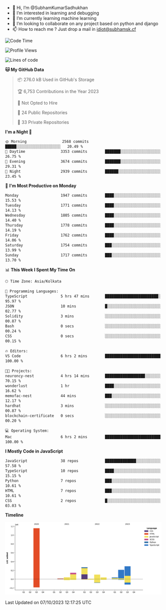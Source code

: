 - 👋 Hi, I’m @SubhamKumarSadhukhan
- 👀 I’m interested in learning and debugging
- 🌱 I’m currently learning machine learning
- 💞️ I’m looking to collaborate on any project based on python and django
- 📫 How to reach me ?
      Just drop a mail in idiot@subhamsk.cf

<!---
SubhamKumarSadhukhan/SubhamKumarSadhukhan is a ✨ special ✨ repository because its `README.md` (this file) appears on your GitHub profile.
You can click the Preview link to take a look at your changes.
--->


<!--START_SECTION:waka-->
![Code Time](http://img.shields.io/badge/Code%20Time-1%2C588%20hrs%2032%20mins-blue)

![Profile Views](http://img.shields.io/badge/Profile%20Views-21-blue)

![Lines of code](https://img.shields.io/badge/From%20Hello%20World%20I%27ve%20Written-2.3%20million%20lines%20of%20code-blue)

**🐱 My GitHub Data** 

> 📦 276.0 kB Used in GitHub's Storage 
 > 
> 🏆 6,753 Contributions in the Year 2023
 > 
> 🚫 Not Opted to Hire
 > 
> 📜 24 Public Repositories 
 > 
> 🔑 33 Private Repositories 
 > 
**I'm a Night 🦉** 

```text
🌞 Morning                2568 commits        █████░░░░░░░░░░░░░░░░░░░░   20.49 % 
🌆 Daytime                3353 commits        ███████░░░░░░░░░░░░░░░░░░   26.75 % 
🌃 Evening                3674 commits        ███████░░░░░░░░░░░░░░░░░░   29.31 % 
🌙 Night                  2939 commits        ██████░░░░░░░░░░░░░░░░░░░   23.45 % 
```
📅 **I'm Most Productive on Monday** 

```text
Monday                   1947 commits        ████░░░░░░░░░░░░░░░░░░░░░   15.53 % 
Tuesday                  1771 commits        ████░░░░░░░░░░░░░░░░░░░░░   14.13 % 
Wednesday                1805 commits        ████░░░░░░░░░░░░░░░░░░░░░   14.40 % 
Thursday                 1778 commits        ████░░░░░░░░░░░░░░░░░░░░░   14.19 % 
Friday                   1762 commits        ████░░░░░░░░░░░░░░░░░░░░░   14.06 % 
Saturday                 1754 commits        ███░░░░░░░░░░░░░░░░░░░░░░   13.99 % 
Sunday                   1717 commits        ███░░░░░░░░░░░░░░░░░░░░░░   13.70 % 
```


📊 **This Week I Spent My Time On** 

```text
🕑︎ Time Zone: Asia/Kolkata

💬 Programming Languages: 
TypeScript               5 hrs 47 mins       ████████████████████████░   95.97 % 
JSON                     10 mins             █░░░░░░░░░░░░░░░░░░░░░░░░   02.77 % 
Solidity                 3 mins              ░░░░░░░░░░░░░░░░░░░░░░░░░   00.87 % 
Bash                     0 secs              ░░░░░░░░░░░░░░░░░░░░░░░░░   00.24 % 
CSS                      0 secs              ░░░░░░░░░░░░░░░░░░░░░░░░░   00.15 % 

🔥 Editors: 
VS Code                  6 hrs 2 mins        █████████████████████████   100.00 % 

🐱‍💻 Projects: 
neuroncy-nest            4 hrs 14 mins       ██████████████████░░░░░░░   70.15 % 
wonderlust               1 hr                ████░░░░░░░░░░░░░░░░░░░░░   16.62 % 
memofac-nest             44 mins             ███░░░░░░░░░░░░░░░░░░░░░░   12.17 % 
hardhat                  3 mins              ░░░░░░░░░░░░░░░░░░░░░░░░░   00.87 % 
blockchain-certificate   0 secs              ░░░░░░░░░░░░░░░░░░░░░░░░░   00.20 % 

💻 Operating System: 
Mac                      6 hrs 2 mins        █████████████████████████   100.00 % 
```

**I Mostly Code in JavaScript** 

```text
JavaScript               38 repos            ██████████████░░░░░░░░░░░   57.58 % 
TypeScript               10 repos            ████░░░░░░░░░░░░░░░░░░░░░   15.15 % 
Python                   7 repos             ███░░░░░░░░░░░░░░░░░░░░░░   10.61 % 
HTML                     7 repos             ███░░░░░░░░░░░░░░░░░░░░░░   10.61 % 
CSS                      2 repos             █░░░░░░░░░░░░░░░░░░░░░░░░   03.03 % 
```



**Timeline**

![Lines of Code chart](https://raw.githubusercontent.com/SubhamKumarSadhukhan/SubhamKumarSadhukhan/main/assets/bar_graph.png)


 Last Updated on 07/10/2023 12:17:25 UTC
<!--END_SECTION:waka-->
